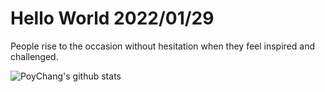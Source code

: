 # Hello World 2022/01/29

People rise to the occasion without hesitation when they feel inspired and challenged.

![PoyChang's github stats](https://github-readme-stats.vercel.app/api?username=poychang&show_icons=true&theme=dracula)
